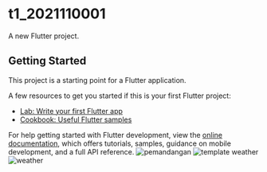 # t1_2021110001

A new Flutter project.

## Getting Started

This project is a starting point for a Flutter application.

A few resources to get you started if this is your first Flutter project:

- [Lab: Write your first Flutter app](https://docs.flutter.dev/get-started/codelab)
- [Cookbook: Useful Flutter samples](https://docs.flutter.dev/cookbook)

For help getting started with Flutter development, view the
[online documentation](https://docs.flutter.dev/), which offers tutorials,
samples, guidance on mobile development, and a full API reference.
![pemandangan](https://github.com/RickyKurniawan12/rickykurniawan12/assets/147064729/1f6feb86-2364-4301-8f51-5b44f6679e75)
![template weather](https://github.com/RickyKurniawan12/rickykurniawan12/assets/147064729/3c2b5e75-66c3-4ab1-841b-46b406615967)
![weather](https://github.com/RickyKurniawan12/rickykurniawan12/assets/147064729/9617256e-ca09-4781-86f6-2097dbd179eb)
